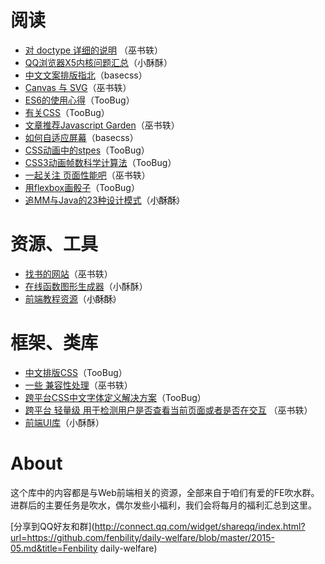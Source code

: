 # 阅读

- [对 doctype 详细的说明](https://hsivonen.fi/doctype/) （巫书轶）
- [QQ浏览器X5内核问题汇总](http://mp.weixin.qq.com/s?__biz=MjM5MTA1MjAxMQ==&mid=204626753&idx=1&sn=750d56ba0d812a2cf7f8c0c2072e92dd&scene=1&key=1936e2bc22c2ceb5560c163c41dcd05c250bce603b68ff8b32ae58617eb259979583fce37765cdbefa3423e66de0467c&ascene=1&uin=MTA4MTg1MTU0MA%3D%3D&devicetype=Windows+8&version=61000721&pass_ticket=NCsSyN8yVZQZ7%2F%2BvMcfrHhKBZxzIKi0xRUtVmhgHmnZjvqNA3CUJEoAzSxRB7uLg)（小酥酥）
- [中文文案排版指北](https://github.com/sparanoid/chinese-copywriting-guidelines)（basecss）
- [Canvas 与 SVG](http://segmentfault.com/a/1190000002435534#articleHeader24)（巫书轶）
- [ES6的使用心得](http://efe.baidu.com/blog/es6-develop-overview/)（TooBug）
- [有关CSS](http://justineo.github.io/slideshows/creating-stylesheets/)（TooBug）
- [文章推荐Javascript Garden](http://bonsaiden.github.io/JavaScript-Garden/zh/#other.timeouts)（巫书轶）
- [如何自适应屏幕](https://www.icloud.com/keynote/AwBWCAESEJd5uucfBPGt6KPotb3tNfsaKm-Q7fqs2-4ojmPoPJuWZCvjYgKl5jEf1URdRgdgNHe38BTzeF3DK7q1ewMCUCAQEEIJ85mw21ii_AwybOqxoF-V02v51Vdg855ED4qVA_8bXr#Mobile_Webpage_)（basecss）
- [CSS动画中的stpes](https://idiotwu.me/understanding-css3-timing-function-steps/)（TooBug）
- [CSS3动画帧数科学计算法](http://tid.tenpay.com/?p=5983)（TooBug）
- [一起关注 页面性能吧](http://www.oschina.net/translate/performance-optimisation-with-timeline-profiles)（巫书轶）
- [用flexbox画骰子](http://davidwalsh.name/flexbox-dice)（TooBug）
- [追MM与Java的23种设计模式](http://www.jser.com/article/1415#rd?sukey=cbbc36a2500a2e6cc486a174fea2d74022cdefe3efbb8aeda6eaa2b16dac6c18a393482161bca69297ffa638e02fd8e6)（小҈酥҈酥҈）

# 资源、工具

- [找书的网站](http://it-ebooks.info/)（巫书轶）
- [在线函数图形生成器](https://www.desmos.com/calculator)（小酥酥）
- [前端教程资源](http://hackr.io/)（小҈酥҈酥҈）

# 框架、类库

- [中文排版CSS](http://zencode.in/Entry.css/)（TooBug）
- [一些 兼容性处理](https://github.com/WebReflection/ie8/blob/master/src/ie8.js)（巫书轶）
- [跨平台CSS中文字体定义解决方案](http://zenozeng.github.io/fonts.css/)（TooBug）
- [跨平台 轻量级 用于检测用户是否查看当前页面或者是否在交互](https://github.com/serkanyersen/ifvisible.js) （巫书轶）
- [前端UI库](http://teal.github.io/TealUI/)（小酥酥）

# About

这个库中的内容都是与Web前端相关的资源，全部来自于咱们有爱的FE吹水群。进群后的主要任务是吹水，偶尔发些小福利，我们会将每月的福利汇总到这里。

[分享到QQ好友和群](http://connect.qq.com/widget/shareqq/index.html?url=https://github.com/fenbility/daily-welfare/blob/master/2015-05.md&title=Fenbility daily-welfare)
